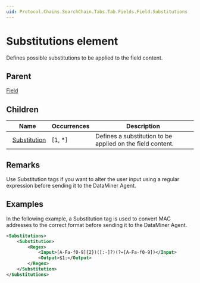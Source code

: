 ```yaml
---
uid: Protocol.Chains.SearchChain.Tabs.Tab.Fields.Field.Substitutions
---
```


# Substitutions element

Defines possible substitutions to be applied to the field content.

## Parent

[Field](xref:Protocol.Chains.SearchChain.Tabs.Tab.Fields.Field)

## Children

|Name|Occurrences|Description|
|--- |--- |--- |
|&nbsp;&nbsp;[Substitution](xref:Protocol.Chains.SearchChain.Tabs.Tab.Fields.Field.Substitutions.Substitution)|[1, *]|Defines a substitution to be applied on the field content.|

## Remarks

Use Substitution tags if you want to alter the user input using a regular expression before sending it to the DataMiner Agent.

## Examples

In the following example, a Substitution tag is used to convert MAC addresses to the correct format before sending it to the DataMiner Agent.

```xml
<Substitutions>
    <Substitution>
        <Regex>
            <Input>[A-Fa-f0-9]{2})([:-]?)(?=[A-Fa-f0-9])</Input>
            <Output>$1:</Output>
        </Regex>    
    </Substitution>
</Substitutions>
```
